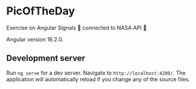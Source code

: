 # PicOfTheDay

Exercise on Angular Signals 🚥 connected to NASA API 🚀

Angular version 16.2.0.

## Development server

Run `ng serve` for a dev server. Navigate to `http://localhost:4200/`. The application will automatically reload if you change any of the source files.
